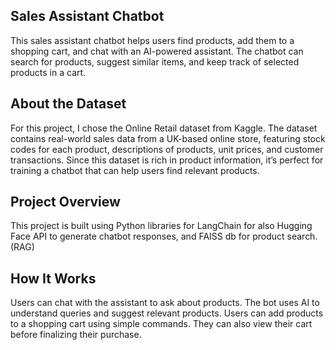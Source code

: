 
## Sales Assistant Chatbot

This sales assistant chatbot helps users find products, add them to a shopping cart, and chat with an AI-powered assistant. The chatbot can search for products, suggest similar items, and keep track of selected products in a cart.

## About the Dataset

For this project, I chose the Online Retail dataset from Kaggle. The dataset contains real-world sales data from a UK-based online store, featuring stock codes for each product, descriptions of products, unit prices, and customer transactions. Since this dataset is rich in product information, it’s perfect for training a chatbot that can help users find relevant products.

## Project Overview
This project is built using Python libraries for LangChain for also Hugging Face API to generate chatbot responses, and FAISS db for product search. (RAG)

## How It Works
Users can chat with the assistant to ask about products.
The bot uses AI to understand queries and suggest relevant products.
Users can add products to a shopping cart using simple commands.
They can also view their cart before finalizing their purchase.
